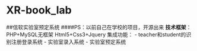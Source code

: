 # XR-book_lab
##信软实验室预定系统
####PS：以前自己在学校的项目，开源出来
   **技术框架**：PHP+MySQL无框架
                 Html5+Css3+Jquery
    集成功能：
     - teacher和student的识别注册登录系统
     - 实验室录入系统
     - 实验室预定系统
